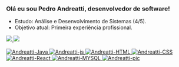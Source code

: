 ### Olá eu sou Pedro Andreatti, desenvolvedor de software!

- Estudo: Análise e Desenvolvimento de Sistemas (4/5).
- Objetivo atual: Primeira experiência profissional.

<div alinhar="centro">
  <a href="https://github.com/pedro-devs">
  <img altura="180em" src="https://github-readme-stats.vercel.app/api?nome de usuário = pedro-devs&show_icons = verdade&tema = escuro&include_all_commits = true&count_private = true "/>
  <img altura="180em" src="https://github-readme-stats.vercel.app/api/top-langs/?nome de usuário = pedro-devs&layout = compactar&langs_count = 7&tema = escuro "/>
</div >
<div estilo="exibição: inline_block"><br>
  <img alinhar="centro" alt="Andreatti-Java" altura="30" largura="40" src="https://cdn.jsdelivr.net/gh/devicon/devicon/icons/java/java-original.svg">
  <img alinhar="centro" alt="Andreatti-js" altura="30" largura="40" src="https://raw.githubusercontent.com/devicon/devicon/master/icons/javascript/javascript-plain.svg">
  <img alinhar="centro" alt="Andreatti-HTML" altura="30" largura="40" src="https://raw.githubusercontent.com/devicon/devicon/master/icons/html5/html5-original.svg">
  <img alinhar="centro" alt="Andreatti-CSS" altura="30" largura="40" src="https://raw.githubusercontent.com/devicon/devicon/master/icons/css3/css3-original.svg">
  <img alinhar="centro" alt="Andreatti-React" altura="30" largura="40" src="https://raw.githubusercontent.com/devicon/devicon/master/icons/react/react-original.svg">
  <img alinhar="centro" alt="Andreatti-MYSQL" altura="30" largura="40" src="https://cdn.jsdelivr.net/gh/devicon/devicon/icons/mysql/mysql-original.svg">
  <img alinhar="certo" alt="Andreatti-pic" altura="180" largura="190" src="https://cdn.discordapp.com/attachments/971987311103447084/1030803839022006302/gif_com_as.gif">
</div >
  
  ##


